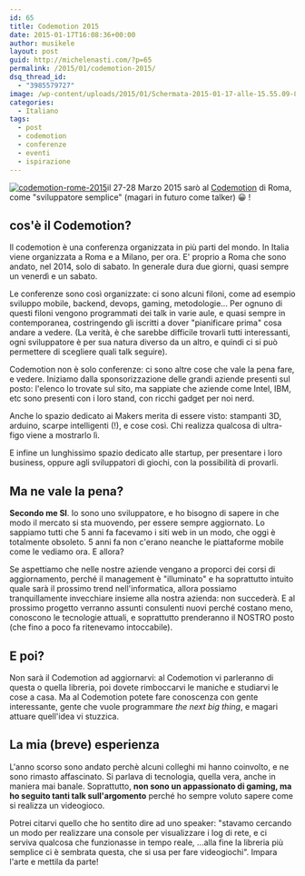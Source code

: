 ```yaml
---
id: 65
title: Codemotion 2015
date: 2015-01-17T16:08:36+00:00
author: musikele
layout: post
guid: http://michelenasti.com/?p=65
permalink: /2015/01/codemotion-2015/
dsq_thread_id:
  - "3985579727"
image: /wp-content/uploads/2015/01/Schermata-2015-01-17-alle-15.55.09-825x510.png
categories:
  - Italiano
tags:
  - post
  - codemotion
  - conferenze
  - eventi
  - ispirazione
---
```

[<img class="full-width alignleft wp-image-78 size-large" src="https://i2.wp.com/michelenasti.com/wp-content/uploads/2015/01/Schermata-2015-01-17-alle-15.55.09-1024x486.png?fit=920%2C437" alt="codemotion-rome-2015" srcset="https://i2.wp.com/michelenasti.com/wp-content/uploads/2015/01/Schermata-2015-01-17-alle-15.55.09.png?resize=1024%2C486 1024w, https://i2.wp.com/michelenasti.com/wp-content/uploads/2015/01/Schermata-2015-01-17-alle-15.55.09.png?resize=300%2C142 300w, https://i2.wp.com/michelenasti.com/wp-content/uploads/2015/01/Schermata-2015-01-17-alle-15.55.09.png?w=1106 1106w" sizes="(max-width: 920px) 100vw, 920px" data-recalc-dims="1" />](https://i2.wp.com/michelenasti.com/wp-content/uploads/2015/01/Schermata-2015-01-17-alle-15.55.09.png)il 27-28 Marzo 2015 sarò al [Codemotion](http://rome2015.codemotionworld.com/) di Roma, come "sviluppatore semplice"  (magari in futuro come talker) 😀 !

## cos'è il Codemotion?

Il codemotion è una conferenza organizzata in più parti del mondo. In Italia viene organizzata a Roma e a Milano, per ora. E' proprio a Roma che sono andato, nel 2014, solo di sabato. In generale dura due giorni, quasi sempre un venerdì e un sabato.

Le conferenze sono così organizzate: ci sono alcuni filoni, come ad esempio sviluppo mobile, backend, devops, gaming, metodologie... Per ognuno di questi filoni vengono programmati dei talk in varie aule, e quasi sempre in contemporanea, costringendo gli iscritti a dover "pianificare prima" cosa andare a vedere. (La verità, è che sarebbe difficile trovarli tutti interessanti, ogni sviluppatore è per sua natura diverso da un altro, e quindi ci si può permettere di scegliere quali talk seguire).

Codemotion non è solo conferenze: ci sono altre cose che vale la pena fare, e vedere. Iniziamo dalla sponsorizzazione delle grandi aziende presenti sul posto: l'elenco lo trovate sul sito, ma sappiate che aziende come Intel, IBM, etc sono presenti con i loro stand, con ricchi gadget per noi nerd.

Anche lo spazio dedicato ai Makers merita di essere visto: stampanti 3D, arduino, scarpe intelligenti (!), e cose così. Chi realizza qualcosa di ultra-figo viene a mostrarlo lì.

E infine un lunghissimo spazio dedicato alle startup, per presentare i loro business, oppure agli sviluppatori di giochi, con la possibilità di provarli.

## Ma ne vale la pena?

**Secondo me SI**. Io sono uno sviluppatore, e ho bisogno di sapere in che modo il mercato si sta muovendo, per essere sempre aggiornato. Lo sappiamo tutti che 5 anni fa facevamo i siti web in un modo, che oggi è totalmente obsoleto. 5 anni fa non c'erano neanche le piattaforme mobile come le vediamo ora. E allora?

Se aspettiamo che nelle nostre aziende vengano a proporci dei corsi di aggiornamento, perché il management è "illuminato" e ha soprattutto intuito quale sarà il prossimo trend nell'informatica, allora possiamo tranquillamente invecchiare insieme alla nostra azienda: non succederà. E al prossimo progetto verranno assunti consulenti nuovi perché costano meno, conoscono le tecnologie attuali, e soprattutto prenderanno il NOSTRO posto (che fino a poco fa ritenevamo intoccabile).

## E poi?

Non sarà il Codemotion ad aggiornarvi: al Codemotion vi parleranno di questa o quella libreria, poi dovete rimboccarvi le maniche e studiarvi le cose a casa. Ma al Codemotion potete fare conoscenza con gente interessante, gente che vuole programmare _the next big thing_, e magari attuare quell'idea vi stuzzica.

## La mia (breve) esperienza

L'anno scorso sono andato perchè alcuni colleghi mi hanno coinvolto, e ne sono rimasto affascinato. Si parlava di tecnologia, quella vera, anche in maniera mai banale. Soprattutto, **non sono un appassionato di gaming, ma ho seguito tanti talk sull'argomento** perché ho sempre voluto sapere come si realizza un videogioco.

Potrei citarvi quello che ho sentito dire ad uno speaker: "stavamo cercando un modo per realizzare una console per visualizzare i log di rete, e ci serviva qualcosa che funzionasse in tempo reale, ...alla fine la libreria più semplice ci è sembrata questa, che si usa per fare videogiochi". Impara l'arte e mettila da parte!